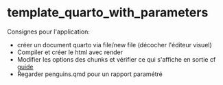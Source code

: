 # template_quarto_with_parameters

Consignes pour l'application:  
- créer un document quarto via file/new file (décocher l'éditeur visuel)  
- Compiler et créer le html avec render  
- Modifier les options des chunks et vérifier ce qui s'affiche en sortie cf [guide](https://quarto.org/docs/computations/execution-options.html)  
- Regarder penguins.qmd pour un rapport paramétré
